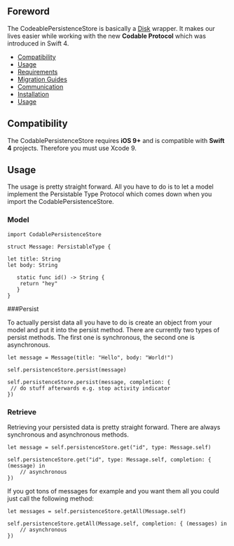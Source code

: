 
## Foreword 
The CodeablePersistenceStore is basically a [Disk](https://github.com/saoudrizwan/Disk) wrapper. It makes our lives easier while working with the new **Codable Protocol** which was introduced in Swift 4.

- [Compatibility](##compatibility)
- [Usage](##usage)
- [Requirements](#requirements)
- [Migration Guides](#migration-guides)
- [Communication](#communication)
- [Installation](#installation)
- [Usage](Documentation/Usage.md)

## Compatibility

The CodablePersistenceStore requires **iOS 9+** and is compatible with **Swift 4** projects. Therefore you must use Xcode 9.

## Usage

The usage is pretty straight forward. All you have to do is to let a model implement the Persistable Type Protocol which comes down when you import the CodablePersistenceStore.

### Model

    import CodablePersistenceStore

	struct Message: PersistableType {
    
    let title: String
    let body: String
    
	   static func id() -> String {
        return "hey"
	   }
	}

###Persist

To actually persist data all you have to do is create an object from your model and put it into the persist method. There are currently two types of persist methods. The first one is synchronous, the second one is asynchronous.
	
	let message = Message(title: "Hello", body: "World!")
	
    self.persistenceStore.persist(message)

    self.persistenceStore.persist(message, completion: {
     // do stuff afterwards e.g. stop activity indicator
    })

### Retrieve
Retrieving your persisted data is pretty straight forward. There are always synchronous and asynchronous methods.

    let message = self.persistenceStore.get("id", type: Message.self)

	self.persistenceStore.get("id", type: Message.self, completion: { (message) in 
		// asynchronous
	})

If you got tons of messages for example and you want them all you could just call the following method:

    let messages = self.persistenceStore.getAll(Message.self)
	
	self.persistenceStore.getAll(Message.self, completion: { (messages) in
		// asynchronous 
	}) 



